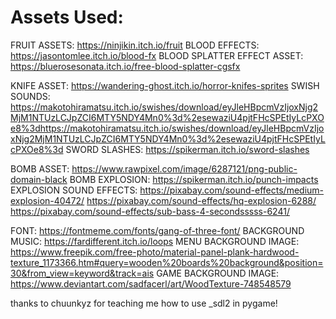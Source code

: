 # Assets Used:

FRUIT ASSETS: https://ninjikin.itch.io/fruit
BLOOD EFFECTS: https://jasontomlee.itch.io/blood-fx
BLOOD SPLATTER EFFECT ASSET: https://bluerosesonata.itch.io/free-blood-splatter-cgsfx

KNIFE ASSET: https://wandering-ghost.itch.io/horror-knifes-sprites
SWISH SOUNDS: https://makotohiramatsu.itch.io/swishes/download/eyJleHBpcmVzIjoxNjg2MjM1NTUzLCJpZCI6MTY5NDY4Mn0%3d%2esewaziU4pjtFHcSPEtIyLcPXOe8%3dhttps://makotohiramatsu.itch.io/swishes/download/eyJleHBpcmVzIjoxNjg2MjM1NTUzLCJpZCI6MTY5NDY4Mn0%3d%2esewaziU4pjtFHcSPEtIyLcPXOe8%3d
SWORD SLASHES: https://spikerman.itch.io/sword-slashes

BOMB ASSET: https://www.rawpixel.com/image/6287121/png-public-domain-black
BOMB EXPLOSION: https://spikerman.itch.io/punch-impacts
EXPLOSION SOUND EFFECTS:
https://pixabay.com/sound-effects/medium-explosion-40472/
https://pixabay.com/sound-effects/hq-explosion-6288/
https://pixabay.com/sound-effects/sub-bass-4-secondsssss-6241/

FONT: https://fontmeme.com/fonts/gang-of-three-font/
BACKGROUND MUSIC: https://fardifferent.itch.io/loops
MENU BACKGROUND IMAGE: https://www.freepik.com/free-photo/material-panel-plank-hardwood-texture_1173366.htm#query=wooden%20boards%20background&position=30&from_view=keyword&track=ais
GAME BACKGROUND IMAGE: https://www.deviantart.com/sadfacerl/art/WoodTexture-748548579

thanks to chuunkyz for teaching me how to use _sdl2 in pygame!
